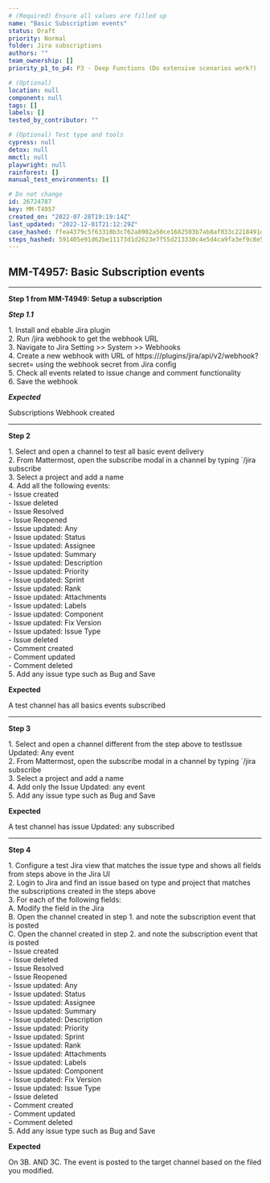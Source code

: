 ```yaml
---
# (Required) Ensure all values are filled up
name: "Basic Subscription events"
status: Draft
priority: Normal
folder: Jira subscriptions
authors: ""
team_ownership: []
priority_p1_to_p4: P3 - Deep Functions (Do extensive scenarios work?)

# (Optional)
location: null
component: null
tags: []
labels: []
tested_by_contributor: ""

# (Optional) Test type and tools
cypress: null
detox: null
mmctl: null
playwright: null
rainforest: []
manual_test_environments: []

# Do not change
id: 26724787
key: MM-T4957
created_on: "2022-07-28T19:19:14Z"
last_updated: "2022-12-01T21:12:29Z"
case_hashed: ffea4379c5f63318b3c762a8982a50ce1682503b7ab8af833c2218491d1da0a7b89c14536c73271eb0c9bd9b72437b2a
steps_hashed: 591405e91d62be11173d1d2623e7f55d213330c4e5d4ca9fa3ef9c8e55c2592eafe5716d3b1dc7183531229eec124a72
---
```


<!-- (Auto-generated) Based on frontmatter's "key" and "name" -->

## MM-T4957: Basic Subscription events

---

**Step 1 from MM-T4949: Setup a subscription**

<!-- (Auto-generated) Note: Step 1.1 should not be updated here. Instead, modify directly to the referenced MM-T4949 test case. -->

_**Step 1.1**_

1\. Install and ebable Jira plugin\
2\. Run /jira webhook to get the webhook URL\
3\. Navigate to Jira Setting >> System >> Webhooks\
4\. Create a new webhook with URL of https\:///plugins/jira/api/v2/webhook?secret= using the webhook secret from Jira config\
5\. Check all events related to issue change and comment functionality\
6\. Save the webhook

_**Expected**_

Subscriptions Webhook created

---

**Step 2**

1\. Select and open a channel to test all basic event delivery\
2\. From Mattermost, open the subscribe modal in a channel by typing \`/jira subscribe\
3\. Select a project and add a name\
4\. Add all the following events:\
\- Issue created\
\- Issue deleted\
\- Issue Resolved\
\- Issue Reopened\
\- Issue updated: Any\
\- Issue updated: Status\
\- Issue updated: Assignee\
\- Issue updated: Summary\
\- Issue updated: Description\
\- Issue updated: Priority\
\- Issue updated: Sprint\
\- Issue updated: Rank\
\- Issue updated: Attachments\
\- Issue updated: Labels\
\- Issue updated: Component\
\- Issue updated: Fix Version\
\- Issue updated: Issue Type\
\- Issue deleted\
\- Comment created\
\- Comment updated\
\- Comment deleted\
5\. Add any issue type such as Bug and Save

**Expected**

A test channel has all basics events subscribed

---

**Step 3**

1\. Select and open a channel different from the step above to testIssue Updated: Any event\
2\. From Mattermost, open the subscribe modal in a channel by typing \`/jira subscribe\
3\. Select a project and add a name\
4\. Add only the Issue Updated: any event\
5\. Add any issue type such as Bug and Save

**Expected**

A test channel has issue Updated: any subscribed

---

**Step 4**

1\. Configure a test Jira view that matches the issue type and shows all fields from steps above in the Jira UI\
2\. Login to Jira and find an issue based on type and project that matches the subscriptions created in the steps above\
3\. For each of the following fields:\
A. Modify the field in the Jira\
B. Open the channel created in step 1. and note the subscription event that is posted\
C. Open the channel created in step 2. and note the subscription event that is posted\
\- Issue created\
\- Issue deleted\
\- Issue Resolved\
\- Issue Reopened\
\- Issue updated: Any\
\- Issue updated: Status\
\- Issue updated: Assignee\
\- Issue updated: Summary\
\- Issue updated: Description\
\- Issue updated: Priority\
\- Issue updated: Sprint\
\- Issue updated: Rank\
\- Issue updated: Attachments\
\- Issue updated: Labels\
\- Issue updated: Component\
\- Issue updated: Fix Version\
\- Issue updated: Issue Type\
\- Issue deleted\
\- Comment created\
\- Comment updated\
\- Comment deleted\
5\. Add any issue type such as Bug and Save

**Expected**

On 3B. AND 3C. The event is posted to the target channel based on the filed you modified.
